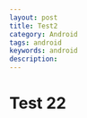 ```yaml
---
layout: post
title: Test2
category: Android
tags: android
keywords: android
description: 
---
```


# Test 22

